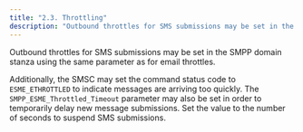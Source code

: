 ```yaml
---
title: "2.3. Throttling"
description: "Outbound throttles for SMS submissions may be set in the SMPP domain stanza using the same parameter as for email throttles Additionally the SMSC may set the command status code to ESME ETHROTTLED to indicate messages are arriving too quickly The SMPP ESME Throttled Timeout parameter may also be set..."
---
```


Outbound throttles for SMS submissions may be set in the SMPP domain stanza using the same parameter as for email throttles.

Additionally, the SMSC may set the command status code to `ESME_ETHROTTLED` to indicate messages are arriving too quickly. The `SMPP_ESME_Throttled_Timeout` parameter may also be set in order to temporarily delay new message submissions. Set the value to the number of seconds to suspend SMS submissions.